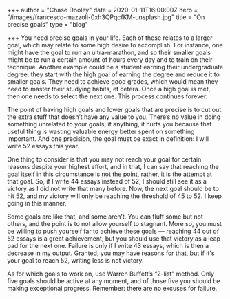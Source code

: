 +++
author = "Chase Dooley"
date = 2020-01-11T16:00:00Z
hero = "/images/francesco-mazzoli-0xh3QPqcfKM-unsplash.jpg"
title = "On precise goals"
type = "blog"

+++
You need precise goals in your life. Each of these relates to a larger goal, which may relate to some high desire to accomplish. For instance, one might have the goal to run an ultra-marathon, and so their smaller goals might be to run a certain amount of hours every day and to train on their technique. Another example could be a student earning their undergraduate degree: they start with the high goal of earning the degree and reduce it to smaller goals. They need to achieve good grades, which would mean they need to master their studying habits, et cetera. Once a high goal is met, then one needs to select the next one. This process continues forever.

The point of having high goals and lower goals that are precise is to cut out the extra stuff that doesn’t have any value to you. There’s no value in doing something unrelated to your goals; if anything, it hurts you because that useful thing is wasting valuable energy better spent on something important. And one precision, the goal must be exact in definition: I will write 52 essays this year.

One thing to consider is that you may not reach your goal for certain reasons despite your highest effort, and in that, I can say that reaching the goal itself in this circumstance is not the point, rather, it is the attempt at that goal. So, if I write 44 essays instead of 52, I should still see it as a victory as I did not write that many before. Now, the next goal should be to hit 52, and my victory will only be reaching the threshold of 45 to 52. I keep going in this manner.

Some goals are like that, and some aren’t. You can fluff some but not others, and the point is to not allow yourself to stagnant. More so, you must be willing to push yourself far to achieve these goals — reaching 44 out of 52 essays is a great achievement, but you should use that victory as a leap pad for the next one. Failure is only if I write 43 essays, which is then a decrease in my output. Granted, you may have reasons for that, but if it's your goal to reach 52, writing less is not victory.

As for which goals to work on, use Warren Buffett’s “2-list” method. Only five goals should be active at any moment, and of those five you should be making exceptional progress. Remember: there are no excuses for failure.